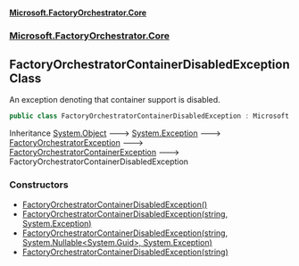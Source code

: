 #### [Microsoft.FactoryOrchestrator.Core](./Microsoft-FactoryOrchestrator-Core.md 'Microsoft.FactoryOrchestrator.Core')
### [Microsoft.FactoryOrchestrator.Core](./Microsoft-FactoryOrchestrator-Core.md 'Microsoft.FactoryOrchestrator.Core')
## FactoryOrchestratorContainerDisabledException Class
An exception denoting that container support is disabled.  
```csharp
public class FactoryOrchestratorContainerDisabledException : Microsoft.FactoryOrchestrator.Core.FactoryOrchestratorContainerException
```
Inheritance [System.Object](https://docs.microsoft.com/en-us/dotnet/api/System.Object 'System.Object') &#129106; [System.Exception](https://docs.microsoft.com/en-us/dotnet/api/System.Exception 'System.Exception') &#129106; [FactoryOrchestratorException](./Microsoft-FactoryOrchestrator-Core-FactoryOrchestratorException.md 'Microsoft.FactoryOrchestrator.Core.FactoryOrchestratorException') &#129106; [FactoryOrchestratorContainerException](./Microsoft-FactoryOrchestrator-Core-FactoryOrchestratorContainerException.md 'Microsoft.FactoryOrchestrator.Core.FactoryOrchestratorContainerException') &#129106; FactoryOrchestratorContainerDisabledException  
### Constructors
- [FactoryOrchestratorContainerDisabledException()](./Microsoft-FactoryOrchestrator-Core-FactoryOrchestratorContainerDisabledException-FactoryOrchestratorContainerDisabledException().md 'Microsoft.FactoryOrchestrator.Core.FactoryOrchestratorContainerDisabledException.FactoryOrchestratorContainerDisabledException()')
- [FactoryOrchestratorContainerDisabledException(string, System.Exception)](./Microsoft-FactoryOrchestrator-Core-FactoryOrchestratorContainerDisabledException-FactoryOrchestratorContainerDisabledException(string_System-Exception).md 'Microsoft.FactoryOrchestrator.Core.FactoryOrchestratorContainerDisabledException.FactoryOrchestratorContainerDisabledException(string, System.Exception)')
- [FactoryOrchestratorContainerDisabledException(string, System.Nullable&lt;System.Guid&gt;, System.Exception)](./Microsoft-FactoryOrchestrator-Core-FactoryOrchestratorContainerDisabledException-FactoryOrchestratorContainerDisabledException(string_System-Nullable-System-Guid-_System-Exception).md 'Microsoft.FactoryOrchestrator.Core.FactoryOrchestratorContainerDisabledException.FactoryOrchestratorContainerDisabledException(string, System.Nullable&lt;System.Guid&gt;, System.Exception)')
- [FactoryOrchestratorContainerDisabledException(string)](./Microsoft-FactoryOrchestrator-Core-FactoryOrchestratorContainerDisabledException-FactoryOrchestratorContainerDisabledException(string).md 'Microsoft.FactoryOrchestrator.Core.FactoryOrchestratorContainerDisabledException.FactoryOrchestratorContainerDisabledException(string)')
